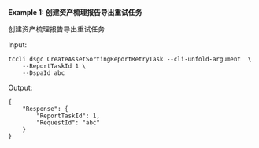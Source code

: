 **Example 1: 创建资产梳理报告导出重试任务**

创建资产梳理报告导出重试任务

Input: 

```
tccli dsgc CreateAssetSortingReportRetryTask --cli-unfold-argument  \
    --ReportTaskId 1 \
    --DspaId abc
```

Output: 
```
{
    "Response": {
        "ReportTaskId": 1,
        "RequestId": "abc"
    }
}
```

